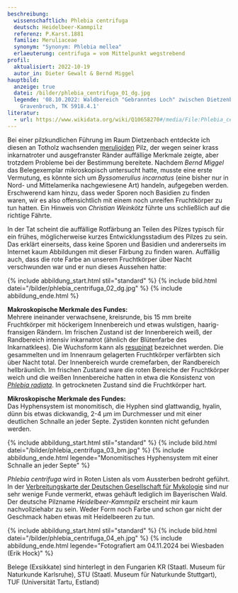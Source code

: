```yaml
---
beschreibung:
  wissenschaftlich: Phlebia centrifuga
  deutsch: Heidelbeer-Kammpilz
  referenz: P.Karst.1881
  familie: Meruliaceae
  synonym: "Synonym: Phlebia mellea"
  erlaeuterung: centrifuga = vom Mittelpunkt wegstrebend
profil:
  aktualisiert: 2022-10-19
  autor_in: Dieter Gewalt & Bernd Miggel
hauptbild:
  anzeige: true
  datei: /bilder/phlebia_centrifuga_01_dg.jpg
  legende: '08.10.2022: Waldbereich "Gebranntes Loch" zwischen Dietzenbach und
    Gravenbruch, TK 5918.4.1'
literatur:
  - url: https://www.wikidata.org/wiki/Q10658270#/media/File:Phlebia_centrifuga_(6103035351).jpg
---
```

Bei einer pilzkundlichen Führung im Raum Dietzenbach entdeckte ich diesen an Totholz wachsenden [merulioiden](merulioid "Glossar") Pilz, der wegen seiner krass inkarnatroter und ausgefranster Ränder auffällige Merkmale zeigte, aber trotzdem Probleme bei der Bestimmung bereitete. Nachdem *Bernd Miggel* das Belegexemplar mikroskopisch untersucht hatte, musste eine erste Vermutung, es könnte sich um *Byssomerulius incarnatus* (eine bisher nur in Nord- und Mittelamerika nachgewiesene Art) handeln, aufgegeben werden. Erschwerend kam hinzu, dass weder Sporen noch Basidien zu finden waren, wir es also offensichtlich mit einem noch unreifen Fruchtkörper zu tun hatten. Ein Hinweis von *Christian Weinkötz* führte uns schließlich auf die richtige Fährte.

In der Tat scheint die auffällige Rotfärbung an Teilen des Pilzes typisch für ein frühes, möglicherweise kurzes Entwicklungsstadium des Pilzes zu sein. Das erklärt einerseits, dass keine Sporen und Basidien und andererseits im Internet kaum Abbildungen mit dieser Färbung zu finden waren. Auffällig auch, dass die rote Farbe an unserem Fruchtkörper über Nacht verschwunden war und er nun dieses Aussehen hatte:

{% include abbildung_start.html stil="standard" %}
{% include bild.html datei="/bilder/phlebia_centrifuga_02_dg.jpg" %}
{% include abbildung_ende.html %}

**Makroskopische Merkmale des Fundes:**\
Mehrere ineinander verwachsene, kreisrunde, bis 15 mm breite Fruchtkörper mit höckerigem Innenbereich und etwas wulstigen, haarig-fransigen Rändern. Im frischen Zustand ist der Innenbereich weiß, der Randbereich intensiv inkarnatrot (ähnlich der Blütenfarbe des Inkarnatklees). Die Wuchsform kann als [resupinat](resupinat "Glossar") bezeichnet werden. Die gesammelten und im Innenraum gelagerten Fruchtkörper verfärbten sich über Nacht total. Der Innenbereich wurde cremefarben, der Randbereich hellbräunlich. Im frischen Zustand ware die roten Bereiche der Fruchtkörper weich und die weißen Innenbereiche hatten in etwa die Konsistenz von *[Phlebia radiata](/pilze/phlebia-radiata-orangeroter-kammpilz)*. In getrockneten Zustand sind die Fruchtkörper hart.

**Mikroskopische Merkmale des Fundes:**\
Das Hyphensystem ist monomitisch, die Hyphen sind glattwandig, hyalin, dünn bis etwas dickwandig, 2-4 µm im Durchmesser und mit einer deutlichen Schnalle an jeder Septe. Zystiden konnten nicht gefunden werden.

{% include abbildung_start.html stil="standard" %}
{% include bild.html datei="/bilder/phlebia_centrifuga_03_bm.jpg" %}
{% include abbildung_ende.html legende="Monomitisches Hyphensystem mit einer Schnalle an jeder Septe" %}

*Phlebia centrifuga* wird in Roten Listen als vom Aussterben bedroht geführt. In der [Verbreitungskarte der Deutschen Gesellschaft für Mykologie](https://www.pilze-deutschland.de/organismen/phlebia-centrifuga-p-karst-1881) sind nur sehr wenige Funde vermerkt, etwas gehäuft lediglich im Bayerischen Wald. Der deutsche Pilzname *Heidelbeer-Kammpilz* erscheint mir kaum nachvollziehabr zu sein. Weder Form noch Farbe und schon gar nicht der Geschmack haben etwas mit Heidelbeeren zu tun.

{% include abbildung_start.html stil="standard" %}
{% include bild.html datei="/bilder/phlebia_centrifuga_04_eh.jpg" %}
{% include abbildung_ende.html legende="Fotografiert am 04.11.2024 bei Wiesbaden (Erik Hock)" %}

Belege (Exsikkate) sind hinterlegt in den Fungarien KR (Staatl. Museum für Naturkunde Karlsruhe), STU (Staatl. Museum für Naturkunde Stuttgart), TUF (Universität Tartu, Estland)